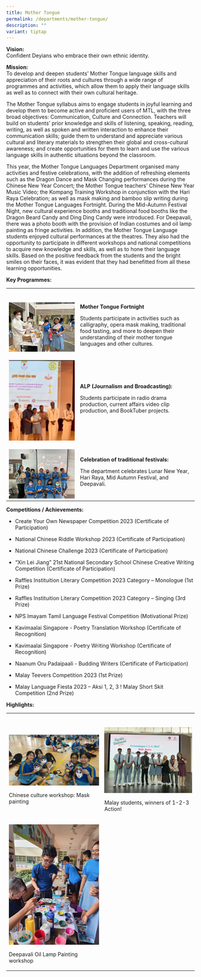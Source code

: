```yaml
---
title: Mother Tongue
permalink: /departments/mother-tongue/
description: ""
variant: tiptap
---
```

<p><strong>Vision:</strong> 
<br>Confident Deyians who embrace their own ethnic identity.</p>
<p><strong>Mission:</strong> 
<br>To develop and deepen students’ Mother Tongue language skills and appreciation
of their roots and cultures through a wide range of programmes and activities,
which allow them to apply their language skills as well as to connect with
their own cultural heritage.</p>
<p></p>
<p>The Mother Tongue syllabus aims to engage students in joyful learning
and develop them to become active and proficient users of MTL, with the
three broad objectives: Communication, Culture and Connection. Teachers
will build on students’ prior knowledge and skills of listening, speaking,
reading, writing, as well as spoken and written interaction to enhance
their communication skills; guide them to understand and appreciate various
cultural and literary materials to strengthen their global and cross-cultural
awareness; and create opportunities for them to learn and use the various
language skills in authentic situations beyond the classroom.</p>
<p>This year, the Mother Tongue Languages Department organised many activities
and festive celebrations, with the addition of refreshing elements such
as the Dragon Dance and Mask Changing performances during the Chinese New
Year Concert; the Mother Tongue teachers’ Chinese New Year Music Video;
the Kompang Training Workshop in conjunction with the Hari Raya Celebration;
as well as mask making and bamboo slip writing during the Mother Tongue
Languages Fortnight. During the Mid-Autumn Festival Night, new cultural
experience booths and traditional food booths like the Dragon Beard Candy
and Ding Ding Candy were introduced. For Deepavali, there was a photo booth
with the provision of Indian costumes and oil lamp painting as fringe activities.
In addition, the Mother Tongue Language students enjoyed cultural performances
at the theatres. They also had the opportunity to participate in different
workshops and national competitions to acquire new knowledge and skills,
as well as to hone their language skills. Based on the positive feedback
from the students and the bright smiles on their faces, it was evident
that they had benefitted from all these learning opportunities.</p>
<p></p>
<p><strong>Key Programmes:</strong>
<br>
</p>
<table>
<tbody>
<tr>
<th rowspan="1" colspan="1">
<p></p>
</th>
<th rowspan="1" colspan="1">
<p></p>
</th>
</tr>
<tr>
<td rowspan="1" colspan="1">
<p></p>
<div class="isomer-image-wrapper">
<img style="width: 100%" height="auto" width="100%" alt="" src="/images/Departments/MTL/7.png">
</div>
</td>
<td rowspan="1" colspan="1">
<p><strong>Mother Tongue Fortnight</strong>
</p>
<p>Students participate in activities such as calligraphy, opera mask making,
traditional food tasting, and more to deepen their understanding of their
mother tongue languages and other cultures.</p>
</td>
</tr>
<tr>
<td rowspan="1" colspan="1">
<p></p>
<div class="isomer-image-wrapper">
<img style="width: 100%" height="auto" width="100%" alt="" src="/images/Departments/MTL/2.jpg">
</div>
</td>
<td rowspan="1" colspan="1">
<p><strong>ALP (Journalism and Broadcasting):</strong>
</p>
<p>Students participate in radio drama production, current affairs video
clip production, and BookTuber projects.</p>
</td>
</tr>
<tr>
<td rowspan="1" colspan="1">
<p></p>
<div class="isomer-image-wrapper">
<img style="width: 100%" height="auto" width="100%" alt="" src="/images/Departments/MTL/6.jpg">
</div>
</td>
<td rowspan="1" colspan="1">
<p><strong>Celebration of traditional festivals:</strong>
</p>
<p>The department celebrates Lunar New Year, Hari Raya, Mid Autumn Festival,
and Deepavali.</p>
</td>
</tr>
</tbody>
</table>
<p><strong>Competitions / Achievements:</strong>
</p>
<ul data-tight="true" class="tight">
<li>
<p>Create Your Own Newspaper Competition 2023 (Certificate of Participation)</p>
</li>
<li>
<p>National Chinese Riddle Workshop 2023 (Certificate of Participation)</p>
</li>
<li>
<p>National Chinese Challenge 2023 (Certificate of Participation)</p>
</li>
<li>
<p>“Xin Lei Jiang” 21st National Secondary School Chinese Creative Writing
Competition (Certificate of Participation)</p>
</li>
<li>
<p>Raffles Instituition Literary Competition 2023 Category – Monologue (1st
Prize)</p>
</li>
<li>
<p>Raffles Instituition Literary Competition 2023 Category – Singing (3rd
Prize)</p>
</li>
<li>
<p>NPS Imayam Tamil Language Festival Competition (Motivational Prize)</p>
</li>
<li>
<p>Kavimaalai Singapore - Poetry Translation Workshop (Certificate of Recognition)</p>
</li>
<li>
<p>Kavimaalai Singapore - Poetry Writing Workshop (Certificate of Recognition)</p>
</li>
<li>
<p>Naanum Oru Padaipaali - Budding Writers (Certificate of Participation)</p>
</li>
<li>
<p>Malay Teevers Competition 2023 (1st Prize)</p>
</li>
<li>
<p>Malay Language Fiesta 2023 – Aksi 1, 2, 3 ! Malay Short Skit Competition
(2nd Prize)</p>
</li>
</ul>
<p><strong>Highlights:</strong>
</p>
<table>
<tbody>
<tr>
<th rowspan="1" colspan="1">
<p></p>
</th>
<th rowspan="1" colspan="1">
<p></p>
</th>
</tr>
<tr>
<td rowspan="1" colspan="1">
<p></p>
<div class="isomer-image-wrapper">
<img style="width: 100%" height="auto" width="100%" alt="" src="/images/Departments/MTL/3.jpg">
</div>
<p>Chinese culture workshop: Mask painting</p>
</td>
<td rowspan="1" colspan="1">
<p></p>
<div class="isomer-image-wrapper">
<img style="width: 100%" height="auto" width="100%" alt="" src="/images/Departments/MTL/1.jpg">
</div>
<p>Malay students, winners of 1-2-3 Action!</p>
</td>
</tr>
<tr>
<td rowspan="1" colspan="1">
<p></p>
<div class="isomer-image-wrapper">
<img style="width: 100%" height="auto" width="100%" alt="" src="/images/Departments/MTL/5.jpg">
</div>
<p>Deepavali Oil Lamp Painting workshop</p>
</td>
<td rowspan="1" colspan="1">
<p></p>
</td>
</tr>
</tbody>
</table>
<p></p>
<p></p>
<p></p>